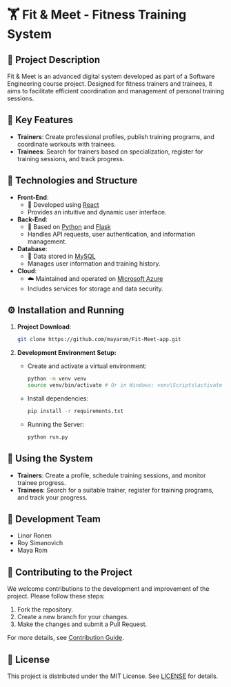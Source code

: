 
# 🏋️ Fit & Meet - Fitness Training System

## 📖 Project Description
Fit & Meet is an advanced digital system developed as part of a Software Engineering course project. Designed for fitness trainers and trainees, it aims to facilitate efficient coordination and management of personal training sessions.

## 🌟 Key Features
- **Trainers**: Create professional profiles, publish training programs, and coordinate workouts with trainees.
- **Trainees**: Search for trainers based on specialization, register for training sessions, and track progress.

## 🚀 Technologies and Structure
- **Front-End**: 
  - 🎨 Developed using [React](https://reactjs.org/)
  - Provides an intuitive and dynamic user interface.
- **Back-End**:
  - 🔧 Based on [Python](https://www.python.org/) and [Flask](https://flask.palletsprojects.com/en/2.0.x/)
  - Handles API requests, user authentication, and information management.
- **Database**:
  - 💾 Data stored in [MySQL](https://www.mysql.org/index.html)
  - Manages user information and training history.
- **Cloud**:
  - ☁️ Maintained and operated on [Microsoft Azure](https://azure.microsoft.com/)
  - Includes services for storage and data security.

## ⚙️ Installation and Running
1. **Project Download**: 
   ```bash
   git clone https://github.com/mayarom/Fit-Meet-app.git
   ```
2. **Development Environment Setup:**
   - Create and activate a virtual environment:
     ```bash
     python -m venv venv
     source venv/bin/activate # Or in Windows: venv\Scripts\activate
     ```

   - Install dependencies:
     ```bash
     pip install -r requirements.txt
     ```

   - Running the Server:
     ```bash
     python run.py
     ```

## 📌 Using the System
- **Trainers**: Create a profile, schedule training sessions, and monitor trainee progress.
- **Trainees**: Search for a suitable trainer, register for training programs, and track your progress.

## 👥 Development Team

- Linor Ronen
- Roy Simanovich
- Maya Rom

## 🤝 Contributing to the Project
We welcome contributions to the development and improvement of the project. Please follow these steps:
1. Fork the repository.
2. Create a new branch for your changes.
3. Make the changes and submit a Pull Request.

For more details, see [Contribution Guide](CONTRIBUTING.md).

## 📜 License
This project is distributed under the MIT License. See [LICENSE](LICENSE) for details.
```
